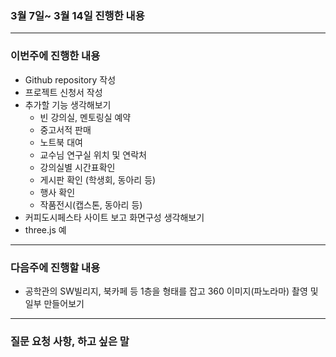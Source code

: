 ### 3월 7일~ 3월 14일 진행한 내용
---
### 이번주에 진행한 내용
* Github repository 작성
* 프로젝트 신청서 작성
* 추가할 기능 생각해보기
  - 빈 강의실, 멘토링실 예약
  - 중고서적 판매
  - 노트북 대여
  - 교수님 연구실 위치 및 연락처
  - 강의실별 시간표확인
  - 게시판 확인 (학생회, 동아리 등)
  - 행사 확인
  - 작품전시(캡스톤, 동아리 등)
* 커피도시페스타 사이트 보고 화면구성 생각해보기
* three.js 예
---
### 다음주에 진행할 내용
* 공학관의 SW빌리지, 북카페 등 1층을 형태를 잡고 360 이미지(파노라마) 촬영 및 일부 만들어보기
---
### 질문 요청 사항, 하고 싶은 말
